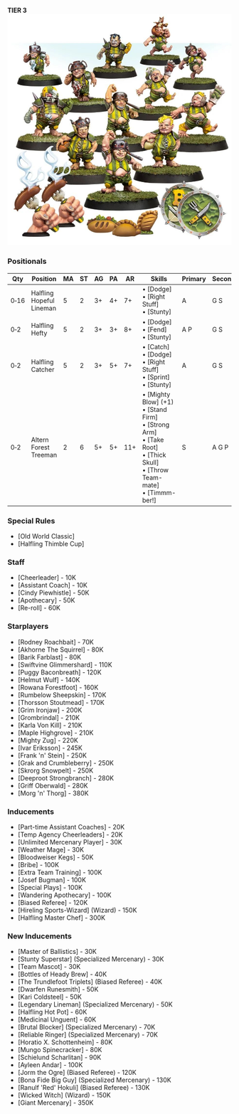 ﻿**TIER 3**
![](../media/teams/GreenfieldGrasshuggersTeam01.jpg)

### Positionals

| Qty  | Position                 | MA | ST | AG | PA  | AR  | Skills                                                                                                                                   | Primary | Secondary | Cost |
| ---- | ------------------------ | - | - | -- | -- | --- | ---------------------------------------------------------------------------------------------------------------------------------------- | ------- | --------- | ---- |
| 0‑16 | Halfling Hopeful Lineman | 5 | 2 | 3+ | 4+ | 7+  | • [Dodge]<br /> • [Right Stuff] <br /> • [Stunty]                                                                                              | A       | G S       | 30K  |
| 0‑2  | Halfling Hefty           | 5 | 2 | 3+ | 3+ | 8+  | • [Dodge]<br /> • [Fend] <br /> • [Stunty]                                                                                                     | A P     | G S       | 50K  |
| 0‑2  | Halfling Catcher         | 5 | 2 | 3+ | 5+ | 7+  | • [Catch]<br /> • [Dodge] <br /> • [Right Stuff] <br /> • [Sprint] <br /> • [Stunty]                                                               | A       | G S       | 55K  |
| 0‑2  | Altern Forest Treeman    | 2 | 6 | 5+ | 5+ | 11+ | • [Mighty Blow] (+1)<br /> • [Stand Firm] <br /> • [Strong Arm] <br /> • [Take Root] <br /> • [Thick Skull] <br /> • [Throw Team-mate] <br /> • [Timmm-ber!] | S       | A G P     | 120K |

### Special Rules

* [Old World Classic]
* [Halfling Thimble Cup]

### Staff

* [Cheerleader] - 10K
* [Assistant Coach] - 10K
* [Cindy Piewhistle] - 50K
* [Apothecary]  - 50K
* [Re-roll] - 60K

### Starplayers

* [Rodney Roachbait] - 70K
* [Akhorne The Squirrel] - 80K
* [Barik Farblast] - 80K
* [Swiftvine Glimmershard] - 110K
* [Puggy Baconbreath] - 120K
* [Helmut Wulf] - 140K
* [Rowana Forestfoot] - 160K
* [Rumbelow Sheepskin] - 170K
* [Thorsson Stoutmead] - 170K
* [Grim Ironjaw] - 200K
* [Grombrindal] - 210K
* [Karla Von Kill] - 210K
* [Maple Highgrove] - 210K
* [Mighty Zug] - 220K
* [Ivar Eriksson] - 245K
* [Frank 'n' Stein] - 250K
* [Grak and Crumbleberry] - 250K
* [Skrorg Snowpelt] - 250K
* [Deeproot Strongbranch] - 280K
* [Griff Oberwald] - 280K
* [Morg 'n' Thorg] - 380K

### Inducements

* [Part-time Assistant Coaches] - 20K
* [Temp Agency Cheerleaders] - 20K
* [Unlimited Mercenary Player] - 30K
* [Weather Mage] - 30K
* [Bloodweiser Kegs] - 50K
* [Bribe] - 100K
* [Extra Team Training] - 100K
* [Josef Bugman] - 100K
* [Special Plays] - 100K
* [Wandering Apothecary] - 100K
* [Biased Referee] - 120K
* [Hireling Sports-Wizard] (Wizard) - 150K
* [Halfling Master Chef] - 300K

### New Inducements

* [Master of Ballistics] - 30K
* [Stunty Superstar] (Specialized Mercenary) - 30K
* [Team Mascot] - 30K
* [Bottles of Heady Brew] - 40K
* [The Trundlefoot Triplets] (Biased Referee) - 40K
* [Dwarfen Runesmith] - 50K
* [Kari Coldsteel] - 50K
* [Legendary Lineman] (Specialized Mercenary) - 50K
* [Halfling Hot Pot] - 60K
* [Medicinal Unguent] - 60K
* [Brutal Blocker] (Specialized Mercenary) - 70K
* [Reliable Ringer] (Specialized Mercenary) - 70K
* [Horatio X. Schottenheim] - 80K
* [Mungo Spinecracker] - 80K
* [Schielund Scharlitan] - 90K
* [Ayleen Andar] - 100K
* [Jorm the Ogre] (Biased Referee) - 120K
* [Bona Fide Big Guy] (Specialized Mercenary) - 130K
* [Ranulf 'Red' Hokuli] (Biased Referee) - 130K
* [Wicked Witch] (Wizard) - 150K
* [Giant Mercenary] - 350K
